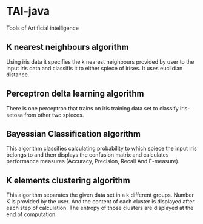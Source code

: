 # TAI-java
Tools of Artificial intelligence

## K nearest neighbours algorithm
  Using iris data it specifies the k nearest neighbours provided by user to the input iris data and classifis it to either spiece of irises. It uses euclidian distance.

## Perceptron delta learning algorithm
  There is one perceptron that trains on iris training data set to classify iris-setosa from other two spieces.

## Bayessian Classification algorithm
  This algorithm classifies calculating probability to which spiece the input iris belongs to and then displays the confusion matrix and calculates performance measures (Accuracy, Precision, Recall And F-measure).

## K elements clustering algorithm
  This algorithm separates the given data set in a k different groups. Number K is provided by the user. And the content of each cluster is displayed after each step of calculation. The entropy of those clusters are displayed at the end of computation.
